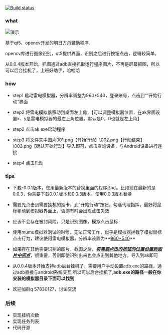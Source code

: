 [![Build status](https://ci.appveyor.com/api/projects/status/mwr2xc7rhgfrxlj3?svg=true)](https://ci.appveyor.com/project/kensou24/akhelper)


### what

![演示](https://github.com/kensou24/akhelper/blob/master/images/ak-help.gif)

基于qt5、opencv开发的明日方舟辅助程序.

opencv库进行图像识别，qt5提供界面，识别之后进行按钮点击，逻辑较简单。

从0.0.4版本开始，抓图通过adb直接抓取运行程序图片，不再是屏幕抓图，所以可以后台挂机了，上班好助手，哈哈哈

### how

- step1 启动雷电模拟器，分辨率调整为960*540，登录账号，点击到“”开始行动“界面
- step2 将雷电模拟器移动到桌面左上角，【可以调整模拟器位置，在ak界面设置x、y是雷电模拟器的最左上角位置，默认是0，0也就是左上角】

- step2 点击ak.exe启动程序
- step3 将文件夹中图片001.png【开始行动】\002.png【行动结束】\003.png【确认开始行动】导入即可，点击查询设备，与Android设备进行连接
- step4 点击启动

### tips

- 下载-0.0.1版本，使用最新版本的替换里面的程序即可。比如现在最新的是0.0.3，你需要下载0.0.1版本和0.0.3版本，使用0.0.3版本替换

- 需要先点击到需要挂机的挂卡，到“开始行动”按钮，勾选代理指挥，最好将鼠标移动到模拟器界面上，否则有时会出现点击失效

- 应该不会存在被封风险，只是识别图像，模拟点击鼠标

- 使用mumu模拟器测试的时候，无法正常工作，似乎是模拟器拦截了模拟鼠标点击行为，建议使用雷电模拟器，分辨率设置为**<u>960*540</u>**

- 如果存在其他需要识别的图片，截图之后，<u>***将需要点击的按钮的位置设置到图片中间点***</u>，很重要，否则即使识别出来也会点击到其他地方，导入到ak即可

- 从0.0.4版本开始支持adb后台挂机了，需要用户手动设置adb.exe的路径，通过adb直接与android系统交互,所以可以后台挂机了,**adb.exe的路径一般在你安装的模拟器目录下面可以找到**

- 欢迎加群q 57830127，讨论交流
### 后续

  - 实现挂机次数
  - 实现任务列表
  - 代码开源

  

